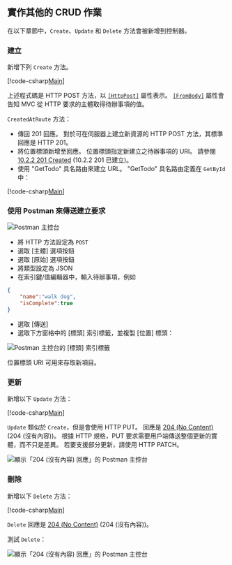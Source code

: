 ## <a name="implement-the-other-crud-operations"></a>實作其他的 CRUD 作業

在以下章節中，`Create`、`Update` 和 `Delete` 方法會被新增到控制器。

### <a name="create"></a>建立

新增下列 `Create` 方法。

[!code-csharp[Main](../../tutorials/first-web-api/sample/TodoApi/Controllers/TodoController.cs?name=snippet_Create)]

上述程式碼是 HTTP POST 方法，以 [`[HttpPost]`](/aspnet/core/api/microsoft.aspnetcore.mvc.httppostattribute) 屬性表示。 [`[FromBody]`](/aspnet/core/api/microsoft.aspnetcore.mvc.frombodyattribute) 屬性會告知 MVC 從 HTTP 要求的主體取得待辦事項的值。

`CreatedAtRoute` 方法：

* 傳回 201 回應。 對於可在伺服器上建立新資源的 HTTP POST 方法，其標準回應是 HTTP 201。
* 將位置標頭新增至回應。 位置標頭指定新建立之待辦事項的 URI。 請參閱 [10.2.2 201 Created](http://www.w3.org/Protocols/rfc2616/rfc2616-sec10.html) (10.2.2 201 已建立)。
* 使用 "GetTodo" 具名路由來建立 URL。 "GetTodo" 具名路由定義在 `GetById` 中：

[!code-csharp[Main](../../tutorials/first-web-api/sample/TodoApi/Controllers/TodoController.cs?name=snippet_GetByID&highlight=1-2)]

### <a name="use-postman-to-send-a-create-request"></a>使用 Postman 來傳送建立要求

![Postman 主控台](../../tutorials/first-web-api/_static/pmc.png)

* 將 HTTP 方法設定為 `POST`
* 選取 [主體] 選項按鈕
* 選取 [原始] 選項按鈕
* 將類型設定為 JSON
* 在索引鍵/值編輯器中，輸入待辦事項，例如

```json
{
    "name":"walk dog",
    "isComplete":true
}
```

* 選取 [傳送]
* 選取下方窗格中的 [標頭] 索引標籤，並複製 [位置] 標頭：

![Postman 主控台的 [標頭] 索引標籤](../../tutorials/first-web-api/_static/pmget.png)

位置標頭 URI 可用來存取新項目。

### <a name="update"></a>更新

新增以下 `Update` 方法：

[!code-csharp[Main](../../tutorials/first-web-api/sample/TodoApi/Controllers/TodoController.cs?name=snippet_Update)]

`Update` 類似於 `Create`，但是會使用 HTTP PUT。 回應是 [204 (No Content)](http://www.w3.org/Protocols/rfc2616/rfc2616-sec9.html) (204 (沒有內容))。 根據 HTTP 規格，PUT 要求需要用戶端傳送整個更新的實體，而不只是差異。 若要支援部分更新，請使用 HTTP PATCH。

![顯示「204 (沒有內容) 回應」的 Postman 主控台](../../tutorials/first-web-api/_static/pmcput.png)

### <a name="delete"></a>刪除

新增以下 `Delete` 方法：

[!code-csharp[Main](../../tutorials/first-web-api/sample/TodoApi/Controllers/TodoController.cs?name=snippet_Delete)]

`Delete` 回應是 [204 (No Content)](http://www.w3.org/Protocols/rfc2616/rfc2616-sec9.html) \(204 (沒有內容)\)。

測試 `Delete`： 

![顯示「204 (沒有內容) 回應」的 Postman 主控台](../../tutorials/first-web-api/_static/pmd.png)
